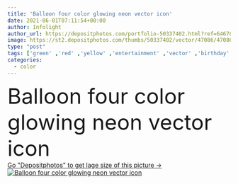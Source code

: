 ```yaml
---
title: 'Balloon four color glowing neon vector icon'
date: 2021-06-01T07:11:54+00:00
author: Infolight
author_url: https://depositphotos.com/portfolio-50337402.html?ref=64678756
image: https://st2.depositphotos.com/thumbs/50337402/vector/47086/470863918/api_thumb_450.jpg?forcejpeg=true
type: "post"
tags: ['green' ,'red' ,'yellow' ,'entertainment' ,'vector' ,'birthday' ,'celebration' ,'decoration' ,'party' ,'icon' ,'night' ,'balloon' ,'glow' ,'logo' ,'balloons' ,'neon' ,'eps' ,'premium' ,'New Year' ,'love and romance' ,'Birthday And Party' ]
categories: 
  - color
---
```

<div aling="center">
            <font size="60"> Balloon four color glowing neon vector icon</font>   
</div>
<div>
    <a href='https://st2.depositphotos.com/thumbs/50337402/vector/47086/470863918/api_thumb_450.jpg?forcejpeg=true?ref=64678756' target=_blank > Go "Depositphotos" to get lage size of this picture ->
        <img href='https://st2.depositphotos.com/thumbs/50337402/vector/47086/470863918/api_thumb_450.jpg?forcejpeg=true?ref=64678756' src='https://st2.depositphotos.com/50337402/47086/v/950/depositphotos_470863918-stock-illustration-balloon-four-color-glowing-neon.jpg?forcejpeg=true' alt='Balloon four color glowing neon vector icon' >
    </a>
</div>
